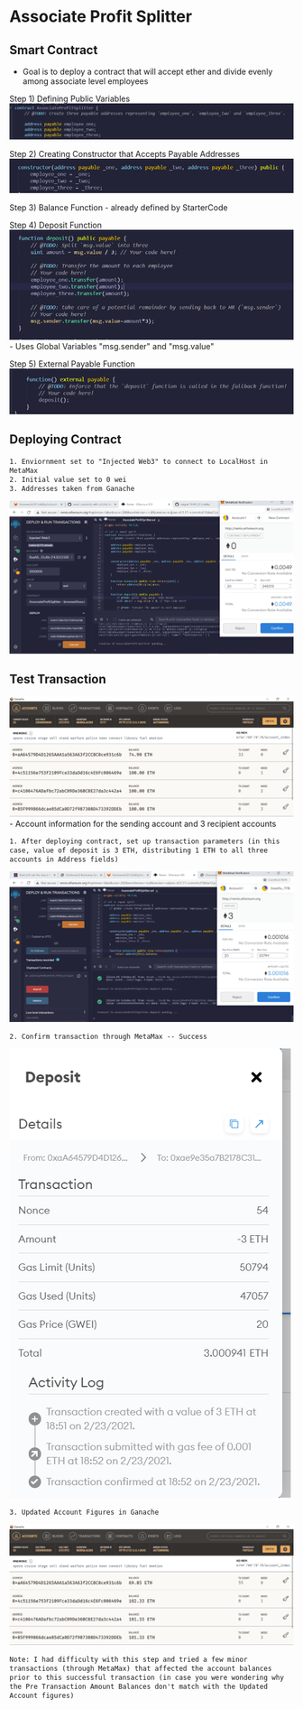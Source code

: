 # Associate Profit Splitter

## Smart Contract
- Goal is to deploy a contract that will accept ether and divide evenly among associate level employees

Step 1) Defining Public Variables
![Public Variables](Screenshots/PublicVariables.PNG)

Step 2) Creating Constructor that Accepts Payable Addresses
![Constructor](Screenshots/Constructor.PNG)

Step 3) Balance Function
    - already defined by StarterCode

Step 4) Deposit Function
![Deposit](Screenshots/DepositFunction.PNG)
    - Uses Global Variables "msg.sender" and "msg.value"

Step 5) External Payable Function
![External Payable](Screenshots/ExternalPayableFunction.PNG)

## Deploying Contract
    1. Enviornment set to "Injected Web3" to connect to LocalHost in MetaMax
    2. Initial value set to 0 wei
    3. Addresses taken from Ganache

![Deploying Contract](Screenshots/DeployingContract.PNG)

## Test Transaction

![Pre-Transaction Amounts](Screenshots/PreTransactionAmounts.PNG)
    - Account information for the sending account and 3 recipient accounts

    1. After deploying contract, set up transaction parameters (in this case, value of deposit is 3 ETH, distributing 1 ETH to all three accounts in Address fields)

![Test Transcation](Screenshots/TestTransaction.PNG)

    2. Confirm transaction through MetaMax -- Success

![Transaction Confirmation](Screenshots/Confirmation.PNG)

    3. Updated Account Figures in Ganache

![Updated Amounts](Screenshots/NewAcctBalances.PNG)

    Note: I had difficulty with this step and tried a few minor transactions (through MetaMax) that affected the account balances prior to this successful transaction (in case you were wondering why the Pre Transaction Amount Balances don't match with the Updated Account figures)